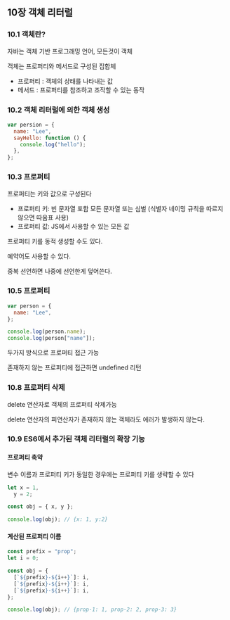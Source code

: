 ## 10장 객체 리터럴

### 10.1 객체란?

자바는 객체 기반 프로그래밍 언어, 모든것이 객체

객체는 프로퍼티와 메서드로 구성된 집합체

- 프로퍼티 : 객체의 상태를 나타내는 값
- 메서드 : 프로퍼티를 참조하고 조작할 수 있는 동작

### 10.2 객체 리터럴에 의한 객체 생성

```jsx
var persion = {
  name: "Lee",
  sayHello: function () {
    console.log("hello");
  },
};
```

### 10.3 프로퍼티

프로퍼티는 키와 값으로 구성된다

- 프로퍼티 키: 빈 문자열 포함 모든 문자열 또는 심벌 (식별자 네이밍 규칙을 따르지 않으면 따옴표 사용)
- 프로퍼티 값: JS에서 사용할 수 있는 모든 값

프로퍼티 키를 동적 생성할 수도 있다.

예약어도 사용할 수 있다.

중복 선언하면 나중에 선언한게 덮어쓴다.

### 10.5 프로퍼티

```jsx
var person = {
  name: "Lee",
};

console.log(person.name);
console.log(person["name"]);
```

두가지 방식으로 프로퍼티 접근 가능

존재하지 않는 프로퍼티에 접근하면 undefined 리턴

### 10.8 프로퍼티 삭제

delete 연산자로 객체의 프로퍼티 삭제가능

delete 연산자의 피연산자가 존재하지 않는 객체라도 에러가 발생하지 않는다.

### 10.9 ES6에서 추가된 객체 리터럴의 확장 기능

#### 프로퍼티 축약

변수 이름과 프로퍼티 키가 동일한 경우에는 프로퍼티 키를 생략할 수 있다

```jsx
let x = 1,
  y = 2;

const obj = { x, y };

console.log(obj); // {x: 1, y:2}
```

#### 계산된 프로퍼티 이름

```jsx
const prefix = "prop";
let i = 0;

const obj = {
  [`${prefix}-${i++}`]: i,
  [`${prefix}-${i++}`]: i,
  [`${prefix}-${i++}`]: i,
};

console.log(obj); // {prop-1: 1, prop-2: 2, prop-3: 3}
```

